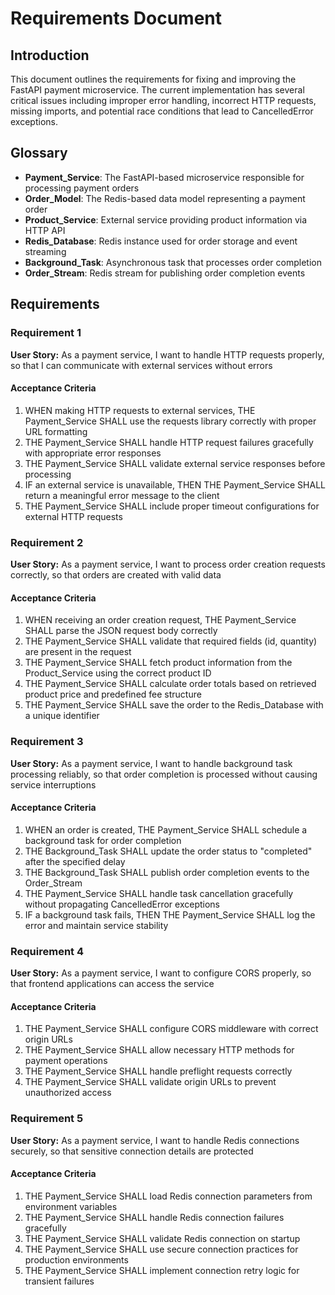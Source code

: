 # Requirements Document

## Introduction

This document outlines the requirements for fixing and improving the FastAPI payment microservice. The current implementation has several critical issues including improper error handling, incorrect HTTP requests, missing imports, and potential race conditions that lead to CancelledError exceptions.

## Glossary

- **Payment_Service**: The FastAPI-based microservice responsible for processing payment orders
- **Order_Model**: The Redis-based data model representing a payment order
- **Product_Service**: External service providing product information via HTTP API
- **Redis_Database**: Redis instance used for order storage and event streaming
- **Background_Task**: Asynchronous task that processes order completion
- **Order_Stream**: Redis stream for publishing order completion events

## Requirements

### Requirement 1

**User Story:** As a payment service, I want to handle HTTP requests properly, so that I can communicate with external services without errors

#### Acceptance Criteria

1. WHEN making HTTP requests to external services, THE Payment_Service SHALL use the requests library correctly with proper URL formatting
2. THE Payment_Service SHALL handle HTTP request failures gracefully with appropriate error responses
3. THE Payment_Service SHALL validate external service responses before processing
4. IF an external service is unavailable, THEN THE Payment_Service SHALL return a meaningful error message to the client
5. THE Payment_Service SHALL include proper timeout configurations for external HTTP requests

### Requirement 2

**User Story:** As a payment service, I want to process order creation requests correctly, so that orders are created with valid data

#### Acceptance Criteria

1. WHEN receiving an order creation request, THE Payment_Service SHALL parse the JSON request body correctly
2. THE Payment_Service SHALL validate that required fields (id, quantity) are present in the request
3. THE Payment_Service SHALL fetch product information from the Product_Service using the correct product ID
4. THE Payment_Service SHALL calculate order totals based on retrieved product price and predefined fee structure
5. THE Payment_Service SHALL save the order to the Redis_Database with a unique identifier

### Requirement 3

**User Story:** As a payment service, I want to handle background task processing reliably, so that order completion is processed without causing service interruptions

#### Acceptance Criteria

1. WHEN an order is created, THE Payment_Service SHALL schedule a background task for order completion
2. THE Background_Task SHALL update the order status to "completed" after the specified delay
3. THE Background_Task SHALL publish order completion events to the Order_Stream
4. THE Payment_Service SHALL handle task cancellation gracefully without propagating CancelledError exceptions
5. IF a background task fails, THEN THE Payment_Service SHALL log the error and maintain service stability

### Requirement 4

**User Story:** As a payment service, I want to configure CORS properly, so that frontend applications can access the service

#### Acceptance Criteria

1. THE Payment_Service SHALL configure CORS middleware with correct origin URLs
2. THE Payment_Service SHALL allow necessary HTTP methods for payment operations
3. THE Payment_Service SHALL handle preflight requests correctly
4. THE Payment_Service SHALL validate origin URLs to prevent unauthorized access

### Requirement 5

**User Story:** As a payment service, I want to handle Redis connections securely, so that sensitive connection details are protected

#### Acceptance Criteria

1. THE Payment_Service SHALL load Redis connection parameters from environment variables
2. THE Payment_Service SHALL handle Redis connection failures gracefully
3. THE Payment_Service SHALL validate Redis connection on startup
4. THE Payment_Service SHALL use secure connection practices for production environments
5. THE Payment_Service SHALL implement connection retry logic for transient failures